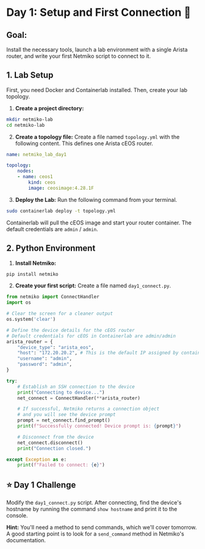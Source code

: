 # Day 1: Setup and First Connection 🚀

## **Goal:** 
Install the necessary tools, launch a lab environment with a single Arista router, and write your first Netmiko script to connect to it.

## **1. Lab Setup**

First, you need Docker and Containerlab installed. Then, create your lab topology.

1.  **Create a project directory:**

```bash
mkdir netmiko-lab
cd netmiko-lab
```

2.  **Create a topology file:** Create a file named `topology.yml` with the following content. This defines one Arista cEOS router.

```yaml
name: netmiko_lab_day1

topology:
    nodes:
    - name: ceos1
        kind: ceos
        image: ceosimage:4.28.1F
```

3.  **Deploy the Lab:** Run the following command from your terminal.

```bash
sudo containerlab deploy -t topology.yml
```

Containerlab will pull the cEOS image and start your router container. The default credentials are `admin` / `admin`.

## **2. Python Environment**

1.  **Install Netmiko:**

```bash
pip install netmiko
```

2.  **Create your first script:** Create a file named `day1_connect.py`.

```python
from netmiko import ConnectHandler
import os

# Clear the screen for a cleaner output
os.system('clear')

# Define the device details for the cEOS router
# Default credentials for cEOS in Containerlab are admin/admin
arista_router = {
    "device_type": "arista_eos",
    "host": "172.20.20.2", # This is the default IP assigned by containerlab
    "username": "admin",
    "password": "admin",
}

try:
    # Establish an SSH connection to the device
    print("Connecting to device...")
    net_connect = ConnectHandler(**arista_router)

    # If successful, Netmiko returns a connection object
    # and you will see the device prompt
    prompt = net_connect.find_prompt()
    print(f"Successfully connected! Device prompt is: {prompt}")

    # Disconnect from the device
    net_connect.disconnect()
    print("Connection closed.")

except Exception as e:
    print(f"Failed to connect: {e}")

```

## **⭐ Day 1 Challenge**

Modify the `day1_connect.py` script. After connecting, find the device's hostname by running the command `show hostname` and print it to the console.

**Hint:** You'll need a method to send commands, which we'll cover tomorrow. A good starting point is to look for a `send_command` method in Netmiko's documentation.

